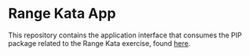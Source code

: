 # Range Kata App
This repository contains the application interface that consumes the PIP package related to the Range Kata exercise, found [here](https://github.com/pamendez/Range-Kata).